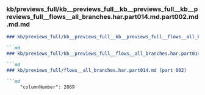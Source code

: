 ### kb/previews_full/kb__previews_full__kb__previews_full__kb__previews_full__flows__all_branches.har.part014.md.part002.md.md.md

```md
### kb/previews_full/kb__previews_full__kb__previews_full__flows__all_branches.har.part014.md.part002.md.md

```md
### kb/previews_full/kb__previews_full__flows__all_branches.har.part014.md.part002.md

```md
### kb/previews_full/flows__all_branches.har.part014.md (part 002)

```md
     "columnNumber": 2869
                    
```

```

```

```

```
